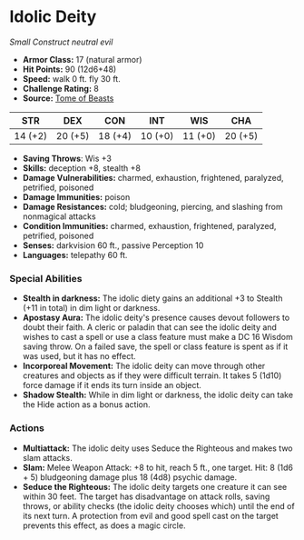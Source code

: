 # Idolic Deity

*Small* *Construct* *neutral evil*

- **Armor Class:** 17 (natural armor)
- **Hit Points:** 90 (12d6+48)
- **Speed:** walk 0 ft. fly 30 ft.
- **Challenge Rating:** 8
- **Source:** [Tome of Beasts](https://koboldpress.com/kpstore/product/tome-of-beasts-for-5th-edition-print/)

| STR | DEX | CON | INT | WIS | CHA |
| --- | --- | --- | --- | --- | --- |
| 14 (+2) | 20 (+5) | 18 (+4) | 10 (+0) | 11 (+0) | 20 (+5) |

- **Saving Throws**: Wis +3
- **Skills:** deception +8, stealth +8
- **Damage Vulnerabilities:** charmed, exhaustion, frightened, paralyzed, petrified, poisoned
- **Damage Immunities:** poison
- **Damage Resistances:** cold; bludgeoning, piercing, and slashing from nonmagical attacks
- **Condition Immunities:** charmed, exhaustion, frightened, paralyzed, petrified, poisoned
- **Senses:** darkvision 60 ft., passive Perception 10
- **Languages:** telepathy 60 ft.
### Special Abilities
- **Stealth in darkness:** The idolic diety gains an additional +3 to Stealth (+11 in total) in dim light or darkness.
- **Apostasy Aura:** The idolic deity's presence causes devout followers to doubt their faith. A cleric or paladin that can see the idolic deity and wishes to cast a spell or use a class feature must make a DC 16 Wisdom saving throw. On a failed save, the spell or class feature is spent as if it was used, but it has no effect.
- **Incorporeal Movement:** The idolic deity can move through other creatures and objects as if they were difficult terrain. It takes 5 (1d10) force damage if it ends its turn inside an object.
- **Shadow Stealth:** While in dim light or darkness, the idolic deity can take the Hide action as a bonus action.
### Actions
- **Multiattack:** The idolic deity uses Seduce the Righteous and makes two slam attacks.
- **Slam:** Melee Weapon Attack: +8 to hit, reach 5 ft., one target. Hit: 8 (1d6 + 5) bludgeoning damage plus 18 (4d8) psychic damage.
- **Seduce the Righteous:** The idolic deity targets one creature it can see within 30 feet. The target has disadvantage on attack rolls, saving throws, or ability checks (the idolic deity chooses which) until the end of its next turn. A protection from evil and good spell cast on the target prevents this effect, as does a magic circle.
